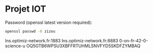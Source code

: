 # Projet IOT

Password (openssl latest version required):

```bash
openssl passwd -6 zizou
```


lns.optimiz-network.fr:1883
lns.optimiz-network.fr:8883
0-on-fr-42-0-science-u
OQ5GTB6WPSU3XBFFRTUHMLSNVFYD5SKDFZYMBAQ
